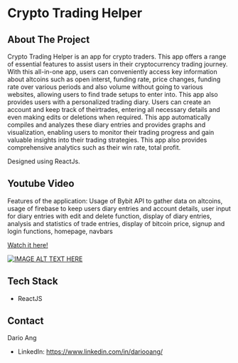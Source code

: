 # Crypto Trading Helper

## About The Project

Crypto Trading Helper is an app for crypto traders. This app offers a range of essential features to assist users in their cryptocurrency trading journey. With this all-in-one app, users can conveniently access key information about altcoins such as open interst, funding rate, price changes, funding rate over various periods and also volume without going to various websites, allowing users to find trade setups to enter into. This app also provides users with a personalized trading diary. Users can create an account and keep track of theirtrades, entering all necessary details and even making edits or deletions when required. This app automatically compiles and analyzes these diary entries and provides graphs and visualization, enabling users to monitor their trading progress and gain valuable insights into their trading strategies. This app also provides comprehensive analytics such as their win rate, total profit.

Designed using ReactJs.

## Youtube Video

Features of the application: Usage of Bybit API to gather data on altcoins, usage of firebase to keep users diary entries and account details, user input for diary entries with edit and delete function, display of diary entries, analysis and statistics of trade entries, display of bitcoin price, signup and login functions, homepage, navbars

[Watch it here!](https://youtu.be/c-2nxSX9v9Q)

[![IMAGE ALT TEXT HERE](https://img.youtube.com/vi/c-2nxSX9v9Q/0.jpg)](https://www.youtube.com/watch?v=c-2nxSX9v9Q)


## Tech Stack

- ReactJS

## Contact
Dario Ang
- LinkedIn: https://www.linkedin.com/in/dariooang/
